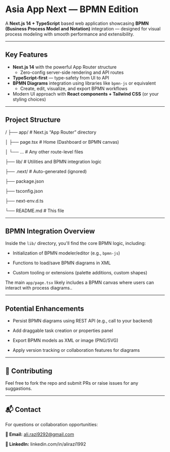 #  Asia App Next — BPMN Edition

A **Next.js 14 + TypeScript** based web application showcasing **BPMN (Business Process Model and Notation)** integration — designed for visual process modeling with smooth performance and extensibility.

---

##  Key Features

- **Next.js 14** with the powerful App Router structure  
  - Zero-config server-side rendering and API routes  
- **TypeScript-first** — type-safety from UI to API  
- **BPMN Diagrams** integration using libraries like `bpmn-js` or equivalent  
  - Create, edit, visualize, and export BPMN workflows  
- Modern UI approach with **React components + Tailwind CSS** (or your styling choices)

---

##  Project Structure

/
├── app/ # Next.js “App Router” directory

│ ├── page.tsx # Home (Dashboard or BPMN canvas)

│ └── ... # Any other route-level files

├── lib/ # Utilities and BPMN integration logic

├── .next/ # Auto-generated (ignored)

├── package.json

├── tsconfig.json

├── next-env.d.ts

└── README.md # This file

----

## BPMN Integration Overview

Inside the `lib/` directory, you'll find the core BPMN logic, including:

- Initialization of BPMN modeler/editor (e.g., `bpmn-js`)

- Functions to load/save BPMN diagrams in XML

- Custom tooling or extensions (palette additions, custom shapes)

The main `app/page.tsx` likely includes a BPMN canvas where users can interact with process diagrams..

---
## Potential Enhancements

- Persist BPMN diagrams using REST API (e.g., call to your backend)

- Add draggable task creation or properties panel

- Export BPMN models as XML or image (PNG/SVG)

- Apply version tracking or collaboration features for diagrams

----


## 🤝 Contributing 

Feel free to fork the repo and submit PRs or raise issues for any suggastions.

--- 

## 📬  Contact
For questions or collaboration opportunities:

**📧 Email:** ali.razi9292@gmail.com

**🔗 LinkedIn:** linkedin.com/in/alirazi1992
